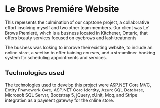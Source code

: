 # Le Brows Premiére Website

This represents the culmination of our capstone project, a collaborative effort involving myself and two other team members. Our client was Le’ Brows Premieré, which is a business located in Kitchener, Ontario, that offers beauty services focused on eyebrows and lash treatments. 

The business was looking to improve their existing website, to include an online store, a section to offer training courses, and a streamlined booking system for scheduling appointments and services.

## Technologies used
The technologies used to develop this project were ASP.NET Core MVC, Entity Framework Core, ASP.NET Core Identity, Azure SQL Database, Microsoft SQL Server, Bootstrap 5, jQuery, xUnit, Moq, and Stripe integration as a payment gateway for the online store.
